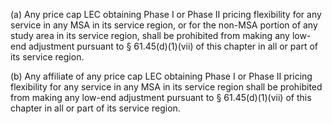 (a) Any price cap LEC obtaining Phase I or Phase II pricing flexibility for any service in any MSA in its service region, or for the non-MSA portion of any study area in its service region, shall be prohibited from making any low-end adjustment pursuant to § 61.45(d)(1)(vii) of this chapter in all or part of its service region.

(b) Any affiliate of any price cap LEC obtaining Phase I or Phase II pricing flexibility for any service in any MSA in its service region shall be prohibited from making any low-end adjustment pursuant to § 61.45(d)(1)(vii) of this chapter in all or part of its service region.

